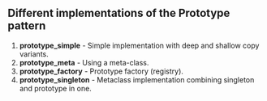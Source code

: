 ## Different implementations of the Prototype pattern

1. **prototype_simple**    - Simple implementation with deep and shallow copy variants.
2. **prototype_meta**      - Using a meta-class.
3. **prototype_factory**   - Prototype factory (registry).
5. **prototype_singleton** - Metaclass implementation combining singleton and prototype in one.
